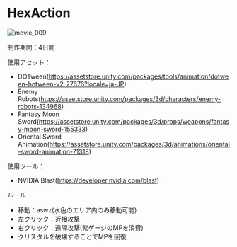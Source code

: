 # HexAction

![movie_009](https://user-images.githubusercontent.com/38341359/139788432-26ad4026-b783-40b4-802b-c690604d5931.gif)

制作期間：4日間

使用アセット：
- DOTween(https://assetstore.unity.com/packages/tools/animation/dotween-hotween-v2-27676?locale=ja-JP)
- Enemy Robots(https://assetstore.unity.com/packages/3d/characters/enemy-robots-134968)
- Fantasy Moon Sword(https://assetstore.unity.com/packages/3d/props/weapons/fantasy-moon-sword-155333)
- Oriental Sword Animation(https://assetstore.unity.com/packages/3d/animations/oriental-sword-animation-71318)

使用ツール：
- NVIDIA Blast(https://developer.nvidia.com/blast)

ルール
- 移動：aswz(水色のエリア内のみ移動可能)
- 左クリック：近接攻撃
- 右クリック：遠隔攻撃(紫ゲージのMPを消費)
- クリスタルを破壊することでMPを回復
